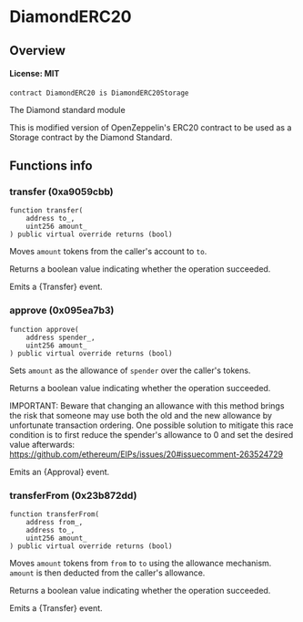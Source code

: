 # DiamondERC20

## Overview

#### License: MIT

```solidity
contract DiamondERC20 is DiamondERC20Storage
```

The Diamond standard module

This is modified version of OpenZeppelin's ERC20 contract to be used as a Storage contract
by the Diamond Standard.
## Functions info

### transfer (0xa9059cbb)

```solidity
function transfer(
    address to_,
    uint256 amount_
) public virtual override returns (bool)
```

Moves `amount` tokens from the caller's account to `to`.

Returns a boolean value indicating whether the operation succeeded.

Emits a {Transfer} event.
### approve (0x095ea7b3)

```solidity
function approve(
    address spender_,
    uint256 amount_
) public virtual override returns (bool)
```

Sets `amount` as the allowance of `spender` over the caller's tokens.

Returns a boolean value indicating whether the operation succeeded.

IMPORTANT: Beware that changing an allowance with this method brings the risk
that someone may use both the old and the new allowance by unfortunate
transaction ordering. One possible solution to mitigate this race
condition is to first reduce the spender's allowance to 0 and set the
desired value afterwards:
https://github.com/ethereum/EIPs/issues/20#issuecomment-263524729

Emits an {Approval} event.
### transferFrom (0x23b872dd)

```solidity
function transferFrom(
    address from_,
    address to_,
    uint256 amount_
) public virtual override returns (bool)
```

Moves `amount` tokens from `from` to `to` using the
allowance mechanism. `amount` is then deducted from the caller's
allowance.

Returns a boolean value indicating whether the operation succeeded.

Emits a {Transfer} event.
